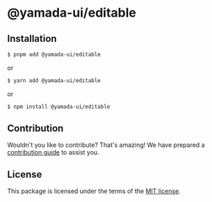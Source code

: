# @yamada-ui/editable

## Installation

```sh
$ pnpm add @yamada-ui/editable
```

or

```sh
$ yarn add @yamada-ui/editable
```

or

```sh
$ npm install @yamada-ui/editable
```

## Contribution

Wouldn't you like to contribute? That's amazing! We have prepared a [contribution guide](https://github.com/hirotomoyamada/yamada-ui/blob/main/CONTRIBUTING.md) to assist you.

## License

This package is licensed under the terms of the
[MIT license](https://github.com/hirotomoyamada/yamada-ui/blob/main/LICENSE).
